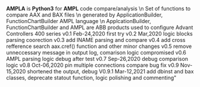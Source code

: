 **AMPLA** is **Python3** for **AMPL** code compare/analysis \n
Set of functions to compare AAX and BAX files \n
  generated by ApplicationBuilder, FunctionChartBuilder AMPL language \n
  ApplcationBuilder, FunctionChartBuilder and AMPL are ABB products
  used to configure Advant Controllers 400 series
  v0.1 Feb-24,2020 first try
  v0.2 Mar,2020 logic blocks parsing coorection
  v0.3 add INAME parsing and compare
  v0.4 add cross refference search aax.cref() function and other minor changes
  v0.5 remove unneccessary message in output log, comarison logic compromised
  v0.6 AMPL parsing logic debug after test
  v0.7 Sep-26,2020 debug comparison logic
  v0.8 Oct-06,2020 pin multiple connections compare bug fix
  v0.9 Nov-15,2020 shortened the output, debug 
  V0.9.1 Mar-12,2021 add dbinst and bax classes, deprecate statout function, logic polishing and commenting"
